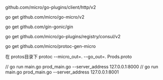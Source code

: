 github.com/micro/go-plugins/client/http/v2

go get github.com/micro/go-micro/v2

go get github.com/gin-gonic/gin

go get github.com/micro/go-plugins/registry/consul/v2

go get github.com/micro/protoc-gen-micro

在 protos目录下 protoc --micro_out=. --go_out=. Prods.proto

// go run main.go prod_main.go --server_address  127.0.0.1:8000
// go run main.go prod_main.go --server_address  127.0.0.1:8001



